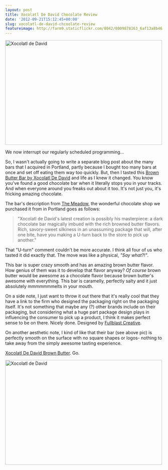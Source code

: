 ```yaml
---
layout: post
title: Xocolatl De David Chocolate Review
date: '2012-09-21T15:12:45+00:00'
slug: xocolatl-de-david-chcoolate-review
featureimage: http://farm9.staticflickr.com/8042/8009878163_6af13a8b46.jpg
---
```

<a href="http://www.flickr.com/photos/kstar810/8009878163/" title="Xocolatl de David by kstar810, on Flickr"><img src="http://farm9.staticflickr.com/8042/8009878163_6af13a8b46.jpg" width="500" height="333" alt="Xocolatl de David"></a>

We now interrupt our regularly scheduled programming… 

So, I wasn't actually going to write a separate blog post about the many bars that I acquired in Portland, partly because I bought too many bars at once and set off eating them way too quickly. But, then I tasted this <a href="http://www.shopxocolatl.com/ProductDetails.asp?ProductCode=1010">Brown Butter Bar by Xocolatl De David</a> and life as I knew it changed. You know you've found a good chocolate bar when it literally stops you in your tracks. And when everyone around you freaks out about it too. It's not just you, it's fricking amazing chocolate.

The bar's description from <a href="http://www.atthemeadow.com/shop/index.php?main_page=product_info&cPath=2_127&products_id=1551">The Meadow</a>, the wonderful chocolate shop we purchased it from in Portland goes as follows:



<blockquote>"Xocolatl de David's latest creation is possibly his masterpiece: a dark chocolate bar magically imbued with the rich browned butter flavors. Rich, savory-sweet silkiness in an unassuming package that will, after one bite, have you making a U-turn back to the store to pick up another."</blockquote>



That "U-turn" comment couldn't be more accurate. I think all four of us who tasted it did exactly that. The move was like a physical, <em>"Say what?!"</em>.

This bar is super crazy smooth and has an amazing brown butter flavor. How genius of them was it to develop that flavor anyway? <em>Of course</em> brown butter would be awesome as a chocolate flavor because brown butter's awesome with everything. This bar is caramelly, perfectly salty and it just absolutely mmmmmmmelts in your mouth.

On a side note, I just want to throw it out there that it's really cool that they have a link to the firm who designed the packaging right on the packaging itself. It's not something that maybe any (?) other brands include on their packaging, but considering what a huge part package design plays in influencing the consumer to pick up a product, I think it makes perfect sense to be on there. Nicely done. Designed by <a href="http://www.fullblastinc.com/">Fullblast Creative</a>.

On another aesthetic note, I kind of like that their bar (see above pic) is perfectly smooth on the surface with no square shapes or logos- nothing to take away from the simply awesome tasting experience.

<a href="http://www.shopxocolatl.com/ProductDetails.asp?ProductCode=1010">Xocolatl De David Brown Butter</a>. Go.

<a href="http://www.flickr.com/photos/kstar810/8009885904/" title="Xocolatl de David by kstar810, on Flickr"><img src="http://farm9.staticflickr.com/8177/8009885904_5abe2ea74f.jpg" width="500" height="333" alt="Xocolatl de David"></a>

